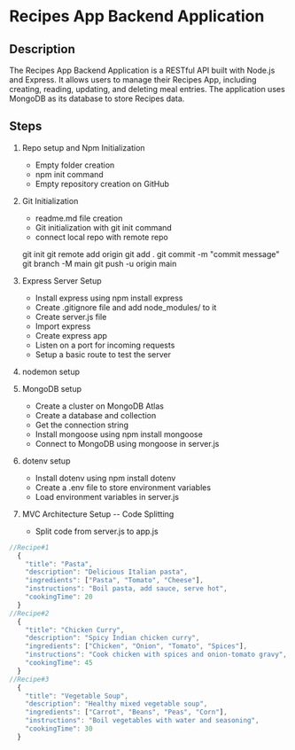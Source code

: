 # Recipes App Backend Application

## Description

The Recipes App Backend Application is a RESTful API built with Node.js and Express. It allows users to manage their Recipes App, including creating, reading, updating, and deleting meal entries. The application uses MongoDB as its database to store Recipes data.

## Steps

1. Repo setup and Npm Initialization
   - Empty folder creation
   - npm init command
   - Empty repository creation on GitHub
   
2. Git Initialization
   - readme.md file creation
   - Git initialization with git init command
   - connect local repo with remote repo

   git init
   git remote add origin <remote-repo-URL>
   git add .
   git commit -m "commit message"
   git branch -M main
   git push -u origin main

3. Express Server Setup

   - Install express using npm install express
   - Create .gitignore file and add node_modules/ to it
   - Create server.js file
   - Import express
   - Create express app
   - Listen on a port for incoming requests
   - Setup a basic route to test the server

4. nodemon setup
5. MongoDB setup

   - Create a cluster on MongoDB Atlas
   - Create a database and collection
   - Get the connection string
   - Install mongoose using npm install mongoose
   - Connect to MongoDB using mongoose in server.js

6. dotenv setup

   - Install dotenv using npm install dotenv
   - Create a .env file to store environment variables
   - Load environment variables in server.js

7. MVC Architecture Setup -- Code Splitting

   - Split code from server.js to app.js


```javascript
//Recipe#1
  {
    "title": "Pasta",
    "description": "Delicious Italian pasta",
    "ingredients": ["Pasta", "Tomato", "Cheese"],
    "instructions": "Boil pasta, add sauce, serve hot",
    "cookingTime": 20
  }
//Recipe#2
  {
    "title": "Chicken Curry",
    "description": "Spicy Indian chicken curry",
    "ingredients": ["Chicken", "Onion", "Tomato", "Spices"],
    "instructions": "Cook chicken with spices and onion-tomato gravy",
    "cookingTime": 45
  }
//Recipe#3
  {
    "title": "Vegetable Soup",
    "description": "Healthy mixed vegetable soup",
    "ingredients": ["Carrot", "Beans", "Peas", "Corn"],
    "instructions": "Boil vegetables with water and seasoning",
    "cookingTime": 30
  }
  
```